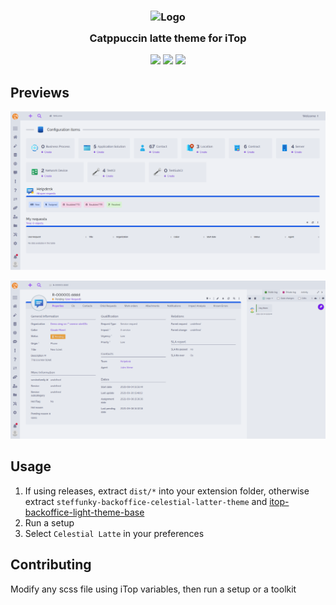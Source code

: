 <h3 align="center">
	<img src="https://raw.githubusercontent.com/catppuccin/catppuccin/main/assets/logos/exports/1544x1544_circle.png" width="100" alt="Logo"/><br/>
	<img src="https://raw.githubusercontent.com/catppuccin/catppuccin/main/assets/misc/transparent.png" height="30" width="0px"/>
	Catppuccin latte theme for iTop
	<img src="https://raw.githubusercontent.com/catppuccin/catppuccin/main/assets/misc/transparent.png" height="30" width="0px"/>
</h3>


<p align="center">
	<a href="https://github.com/steffunky/itop-backoffice-celestial-latte-theme/stargazers"><img src="https://img.shields.io/github/stars/steffunky/itop-backoffice-celestial-latte-theme?colorA=363a4f&colorB=b7bdf8&style=for-the-badge"></a>
	<a href="https://github.com/steffunky/itop-backoffice-celestial-latte-theme/issues"><img src="https://img.shields.io/github/issues/steffunky/itop-backoffice-celestial-latte-theme?colorA=363a4f&colorB=f5a97f&style=for-the-badge"></a>
	<a href="https://github.com/steffunky/itop-backoffice-celestial-latte-theme/contributors"><img src="https://img.shields.io/github/contributors/steffunky/itop-backoffice-celestial-latte-theme?colorA=363a4f&colorB=a6da95&style=for-the-badge"></a>
</p>



## Previews

<p align="center">
	<img src=".doc/dashboard.png"/>
</p>
<p align="center">
	<img src=".doc/details.png"/>
</p>

## Usage

1. If using releases, extract `dist/*` into your extension folder, otherwise extract `steffunky-backoffice-celestial-latter-theme` and <a href="https://github.com/steffunky/itop-backoffice-light-theme-base">itop-backoffice-light-theme-base</a>
2. Run a setup
3. Select `Celestial Latte` in your preferences

## Contributing

Modify any scss file using iTop variables, then run a setup or a toolkit